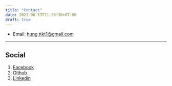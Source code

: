```yaml
---
title: "Contact"
date: 2021-06-13T11:35:38+07:00
draft: true
---
```


* Email: [hung.ttkt1@gmail.com](mailto:hung.ttkt1@gmail.com)

---

## Social

1. [Facebook](https://www.facebook.com/lolo.aquarius)
2. [Github](https://github.com/hungvm2)
3. [Linkedin](https://www.linkedin.com/in/v%C5%A9-minh-h%C6%B0ng-1789b9132/)
